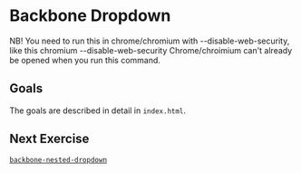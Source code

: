 # Backbone Dropdown

NB! You need to run this in chrome/chromium with --disable-web-security, like this
  chromium --disable-web-security
Chrome/chroimium can't already be opened when you run this command.

## Goals

The goals are described in detail in `index.html`.

## Next Exercise

[`backbone-nested-dropdown`](backbone-nested-dropdown)
